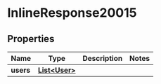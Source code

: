 

# InlineResponse20015


## Properties

Name | Type | Description | Notes
------------ | ------------- | ------------- | -------------
**users** | [**List&lt;User&gt;**](User.md) |  | 



